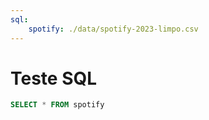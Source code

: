 ```yaml
---
sql:
    spotify: ./data/spotify-2023-limpo.csv
---
```


# Teste SQL

```sql
SELECT * FROM spotify
```